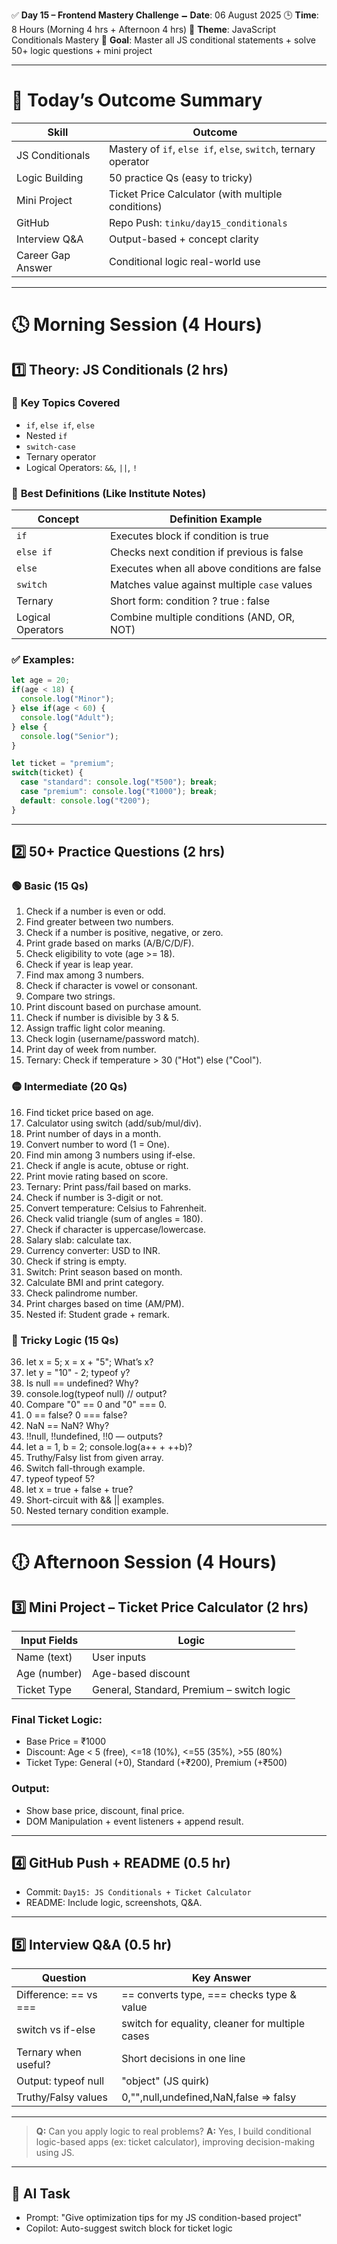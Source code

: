 ✅ **Day 15 – Frontend Mastery Challenge**
🗕️ **Date**: 06 August 2025
🕒 **Time**: 8 Hours (Morning 4 hrs + Afternoon 4 hrs)
🌟 **Theme**: JavaScript Conditionals Mastery
📌 **Goal**: Master all JS conditional statements + solve 50+ logic questions + mini project

---

# 🎯 Today’s Outcome Summary

| Skill             | Outcome                                                        |
| ----------------- | -------------------------------------------------------------- |
| JS Conditionals   | Mastery of `if`, `else if`, `else`, `switch`, ternary operator |
| Logic Building    | 50 practice Qs (easy to tricky)                                |
| Mini Project      | Ticket Price Calculator (with multiple conditions)             |
| GitHub            | Repo Push: `tinku/day15_conditionals`                          |
| Interview Q\&A    | Output-based + concept clarity                                 |
| Career Gap Answer | Conditional logic real-world use                               |

---

# 🕓 Morning Session (4 Hours)

## 1️⃣ Theory: JS Conditionals (2 hrs)

### 🔹 **Key Topics Covered**

* `if`, `else if`, `else`
* Nested `if`
* `switch-case`
* Ternary operator
* Logical Operators: `&&`, `||`, `!`

### 🔹 **Best Definitions (Like Institute Notes)**

| Concept           | Definition Example                           |
| ----------------- | -------------------------------------------- |
| `if`              | Executes block if condition is true          |
| `else if`         | Checks next condition if previous is false   |
| `else`            | Executes when all above conditions are false |
| `switch`          | Matches value against multiple `case` values |
| Ternary           | Short form: condition ? true : false         |
| Logical Operators | Combine multiple conditions (AND, OR, NOT)   |

### ✅ Examples:

```js
let age = 20;
if(age < 18) {
  console.log("Minor");
} else if(age < 60) {
  console.log("Adult");
} else {
  console.log("Senior");
}
```

```js
let ticket = "premium";
switch(ticket) {
  case "standard": console.log("₹500"); break;
  case "premium": console.log("₹1000"); break;
  default: console.log("₹200");
}
```

---

## 2️⃣ 50+ Practice Questions (2 hrs)

### 🟢 Basic (15 Qs)

1. Check if a number is even or odd.
2. Find greater between two numbers.
3. Check if a number is positive, negative, or zero.
4. Print grade based on marks (A/B/C/D/F).
5. Check eligibility to vote (age >= 18).
6. Check if year is leap year.
7. Find max among 3 numbers.
8. Check if character is vowel or consonant.
9. Compare two strings.
10. Print discount based on purchase amount.
11. Check if number is divisible by 3 & 5.
12. Assign traffic light color meaning.
13. Check login (username/password match).
14. Print day of week from number.
15. Ternary: Check if temperature > 30 ("Hot") else ("Cool").

### 🟡 Intermediate (20 Qs)

16. Find ticket price based on age.
17. Calculator using switch (add/sub/mul/div).
18. Print number of days in a month.
19. Convert number to word (1 = One).
20. Find min among 3 numbers using if-else.
21. Check if angle is acute, obtuse or right.
22. Print movie rating based on score.
23. Ternary: Print pass/fail based on marks.
24. Check if number is 3-digit or not.
25. Convert temperature: Celsius to Fahrenheit.
26. Check valid triangle (sum of angles = 180).
27. Check if character is uppercase/lowercase.
28. Salary slab: calculate tax.
29. Currency converter: USD to INR.
30. Check if string is empty.
31. Switch: Print season based on month.
32. Calculate BMI and print category.
33. Check palindrome number.
34. Print charges based on time (AM/PM).
35. Nested if: Student grade + remark.

### 🔴 Tricky Logic (15 Qs)

36. let x = 5; x = x + "5"; What’s x?
37. let y = "10" - 2; typeof y?
38. Is null == undefined? Why?
39. console.log(typeof null) // output?
40. Compare "0" == 0 and "0" === 0.
41. 0 == false? 0 === false?
42. NaN == NaN? Why?
43. !!null, !!undefined, !!0 — outputs?
44. let a = 1, b = 2; console.log(a++ + ++b)?
45. Truthy/Falsy list from given array.
46. Switch fall-through example.
47. typeof typeof 5?
48. let x = true + false + true?
49. Short-circuit with && || examples.
50. Nested ternary condition example.

---

# 🕕 Afternoon Session (4 Hours)

## 3️⃣ Mini Project – Ticket Price Calculator (2 hrs)

| Input Fields | Logic                                     |
| ------------ | ----------------------------------------- |
| Name (text)  | User inputs                               |
| Age (number) | Age-based discount                        |
| Ticket Type  | General, Standard, Premium – switch logic |

### Final Ticket Logic:

* Base Price = ₹1000
* Discount: Age < 5 (free), <=18 (10%), <=55 (35%), >55 (80%)
* Ticket Type: General (+0), Standard (+₹200), Premium (+₹500)

### Output:

* Show base price, discount, final price.
* DOM Manipulation + event listeners + append result.

---

## 4️⃣ GitHub Push + README (0.5 hr)

* Commit: `Day15: JS Conditionals + Ticket Calculator`
* README: Include logic, screenshots, Q\&A.

---

## 5️⃣ Interview Q\&A (0.5 hr)

| Question              | Key Answer                                      |
| --------------------- | ----------------------------------------------- |
| Difference: == vs === | == converts type, === checks type & value       |
| switch vs if-else     | switch for equality, cleaner for multiple cases |
| Ternary when useful?  | Short decisions in one line                     |
| Output: typeof null   | "object" (JS quirk)                             |
| Truthy/Falsy values   | 0,"",null,undefined,NaN,false => falsy          |

---



> **Q:** Can you apply logic to real problems?
> **A:** Yes, I build conditional logic-based apps (ex: ticket calculator), improving decision-making using JS.

---

## 🧠 AI Task

* Prompt: "Give optimization tips for my JS condition-based project"
* Copilot: Auto-suggest switch block for ticket logic
